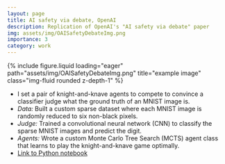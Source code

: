 ```yaml
---
layout: page
title: AI safety via debate, OpenAI
description: Replication of OpenAI's "AI safety via debate" paper
img: assets/img/OAISafetyDebateImg.png
importance: 3
category: work
---
```


<div class="row">
    <div class="col-sm mt-3 mt-md-0">
        {% include figure.liquid loading="eager" path="assets/img/OAISafetyDebateImg.png" title="example image" class="img-fluid rounded z-depth-1" %}
    </div>
</div>

- I set a pair of knight-and-knave agents to compete to convince a classifier judge what the ground truth of an MNIST image is.
- *Data:* Built a custom sparse dataset where each MNIST image is randomly reduced to six non-black pixels.
- *Judge:* Trained a convolutional neural network (CNN) to classify the sparse MNIST images and predict the digit.
- *Agents:* Wrote a custom Monte Carlo Tree Search (MCTS) agent class that learns to play the knight-and-knave game optimally.
- [Link to Python notebook]("https://github.com/untrivial/Safety-Via-Debate/blob/main/mnist-debate.ipynb")

